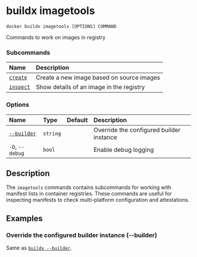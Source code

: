 # buildx imagetools

```text
docker buildx imagetools [OPTIONS] COMMAND
```

<!---MARKER_GEN_START-->
Commands to work on images in registry

### Subcommands

| Name                                      | Description                               |
|:------------------------------------------|:------------------------------------------|
| [`create`](buildx_imagetools_create.md)   | Create a new image based on source images |
| [`inspect`](buildx_imagetools_inspect.md) | Show details of an image in the registry  |


### Options

| Name                    | Type     | Default | Description                              |
|:------------------------|:---------|:--------|:-----------------------------------------|
| [`--builder`](#builder) | `string` |         | Override the configured builder instance |
| `-D`, `--debug`         | `bool`   |         | Enable debug logging                     |


<!---MARKER_GEN_END-->

## Description

The `imagetools` commands contains subcommands for working with manifest lists
in container registries. These commands are useful for inspecting manifests
to check multi-platform configuration and attestations.

## Examples

### <a name="builder"></a> Override the configured builder instance (--builder)

Same as [`buildx --builder`](buildx.md#builder).
